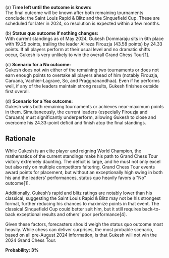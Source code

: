 (a) **Time left until the outcome is known:**  
The final outcome will be known after both remaining tournaments conclude: the Saint Louis Rapid & Blitz and the Sinquefield Cup. These are scheduled for later in 2024, so resolution is expected within a few months.

(b) **Status quo outcome if nothing changes:**  
With current standings as of May 2024, Gukesh Dommaraju sits in 6th place with 19.25 points, trailing the leader Alireza Firouzja (43.58 points) by 24.33 points. If all players perform at their usual level and no dramatic shifts occur, Gukesh is very unlikely to win the overall Grand Chess Tour[1].

(c) **Scenario for a No outcome:**  
Gukesh does not win either of the remaining two tournaments or does not earn enough points to overtake all players ahead of him (notably Firouzja, Caruana, Vachier-Lagrave, So, and Praggnanandhaa). Even if he performs well, if any of the leaders maintain strong results, Gukesh finishes outside first overall.

(d) **Scenario for a Yes outcome:**  
Gukesh wins both remaining tournaments or achieves near-maximum points in them. Simultaneously, the current leaders (especially Firouzja and Caruana) must significantly underperform, allowing Gukesh to close and overcome his 24.33-point deficit and finish atop the final standings.

## Rationale

While Gukesh is an elite player and reigning World Champion, the mathematics of the current standings make his path to Grand Chess Tour victory extremely daunting. The deficit is large, and he must not only excel but also rely on multiple competitors faltering. Grand Chess Tour events award points for placement, but without an exceptionally high swing in both his and the leaders’ performances, status quo heavily favors a "No" outcome[1].

Additionally, Gukesh’s rapid and blitz ratings are notably lower than his classical, suggesting the Saint Louis Rapid & Blitz may not be his strongest format, further reducing his chances to maximize points in that event. The classical Sinquefield Cup could better suit him, but it still requires back-to-back exceptional results and others’ poor performance[4].

Given these factors, forecasters should weigh the status quo outcome most heavily. While chess can deliver surprises, the most probable scenario, based on all pre-August 2024 information, is that Gukesh will not win the 2024 Grand Chess Tour.

**Probability: 3%**